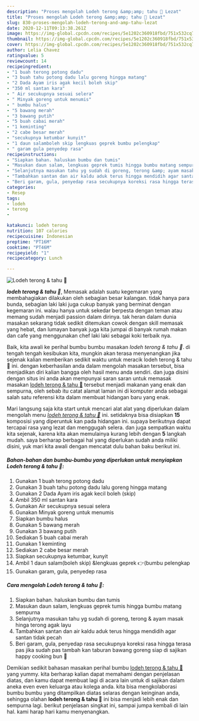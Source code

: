 ```yaml
---
description: "Proses mengolah Lodeh terong &amp;amp; tahu 🍆 Lezat"
title: "Proses mengolah Lodeh terong &amp;amp; tahu 🍆 Lezat"
slug: 830-proses-mengolah-lodeh-terong-and-amp-tahu-lezat
date: 2020-12-11T09:13:38.261Z
image: https://img-global.cpcdn.com/recipes/5e1202c360918fbd/751x532cq70/lodeh-terong-tahu-🍆-foto-resep-utama.jpg
thumbnail: https://img-global.cpcdn.com/recipes/5e1202c360918fbd/751x532cq70/lodeh-terong-tahu-🍆-foto-resep-utama.jpg
cover: https://img-global.cpcdn.com/recipes/5e1202c360918fbd/751x532cq70/lodeh-terong-tahu-🍆-foto-resep-utama.jpg
author: Lelia Chavez
ratingvalue: 5
reviewcount: 14
recipeingredient:
- "1 buah terong potong dadu"
- "3 buah tahu potong dadu lalu goreng hingga matang"
- "2 Dada Ayam iris agak kecil boleh skip"
- "350 ml santan kara"
- " Air secukupnya sesuai selera"
- " Minyak goreng untuk menumis"
- " bumbu halus"
- "5 bawang merah"
- "3 bawang putih"
- "5 buah cabai merah"
- "1 keminting"
- "2 cabe besar merah"
- "secukupnya ketumbar kunyit"
- "1 daun salamboleh skip lengkuas geprek bumbu pelengkap"
- " garam gula penyedep rasa"
recipeinstructions:
- "Siapkan bahan. haluskan bumbu dan tumis"
- "Masukan daun salam, lengkuas geprek tumis hingga bumbu matang sempurna"
- "Selanjutnya masukan tahu yg sudah di goreng, terong &amp; ayam masak hinga terong agak layu"
- "Tambahkan santan dan air kaldu aduk terus hingga mendidih agar santan tidak pecah"
- "Beri garam, gula, penyedap rasa secukupnya koreksi rasa hingga terasa pas jika sudah pas tambah kan taburan bawang goreng siap di sajikan happy cooking bun 🥰"
categories:
- Resep
tags:
- lodeh
- terong
- 

katakunci: lodeh terong  
nutrition: 107 calories
recipecuisine: Indonesian
preptime: "PT16M"
cooktime: "PT46M"
recipeyield: "1"
recipecategory: Lunch

---
```



![Lodeh terong &amp; tahu 🍆](https://img-global.cpcdn.com/recipes/5e1202c360918fbd/751x532cq70/lodeh-terong-tahu-🍆-foto-resep-utama.jpg)

<b><i>lodeh terong &amp; tahu 🍆</i></b>, Memasak adalah suatu kegemaran yang membahagiakan dilakukan oleh sebagian besar kalangan. tidak hanya para bunda, sebagian laki laki juga cukup banyak yang berminat dengan kegemaran ini. walau hanya untuk sekedar berpesta dengan teman atau memang sudah menjadi passion dalam dirinya. tak heran dalam dunia masakan sekarang tidak sedikit ditemukan cowok dengan skill memasak yang hebat, dan lumayan banyak juga kita jumpai di banyak rumah makan dan cafe yang menggunakan chef laki laki sebagai koki terbaik nya.



Baik, kita awali ke perihal bumbu bumbu masakan <i>lodeh terong &amp; tahu 🍆</i>. di tengah tengah kesibukan kita, mungkin akan terasa menyenangkan jika sejenak kalian memberikan sedikit waktu untuk meracik lodeh terong &amp; tahu 🍆 ini. dengan keberhasilan anda dalam mengolah masakan tersebut, bisa menjadikan diri kalian bangga oleh hasil menu anda sendiri. dan juga disini dengan situs ini anda akan mempunyai saran saran untuk memasak masakan <u>lodeh terong &amp; tahu 🍆</u> tersebut menjadi makanan yang enak dan sempurna, oleh sebab itu catat alamat laman ini di komputer anda sebagai salah satu referensi kita dalam membuat hidangan baru yang enak.


Mari langsung saja kita start untuk mencari alat alat yang diperlukan dalam mengolah menu <u><i>lodeh terong &amp; tahu 🍆</i></u> ini. setidaknya bisa disiapkan <b>15</b> komposisi yang diperuntuk kan pada hidangan ini. supaya berikutnya dapat tercapai rasa yang lezat dan menggugah selera. dan juga sempatkan waktu kita sejenak, karena kita akan memulainya kurang lebih dengan <b>5</b> langkah mudah. saya berharap berbagai hal yang diperlukan sudah anda miliki disini, yuk mari kita awali dengan mencatat dulu bahan baku berikut ini.

<!--inarticleads1-->

##### Bahan-bahan dan bumbu-bumbu yang diperlukan untuk menyiapkan Lodeh terong &amp; tahu 🍆:

1. Gunakan 1 buah terong potong dadu
1. Gunakan 3 buah tahu potong dadu lalu goreng hingga matang
1. Gunakan 2 Dada Ayam iris agak kecil boleh (skip)
1. Ambil 350 ml santan kara
1. Gunakan  Air secukupnya sesuai selera
1. Gunakan  Minyak goreng untuk menumis
1. Siapkan  bumbu halus
1. Gunakan 5 bawang merah
1. Gunakan 3 bawang putih
1. Sediakan 5 buah cabai merah
1. Gunakan 1 keminting
1. Sediakan 2 cabe besar merah
1. Siapkan secukupnya ketumbar, kunyit
1. Ambil 1 daun salam(boleh skip) &amp;lengkuas geprek 👉(bumbu pelengkap
1. Gunakan  garam, gula, penyedep rasa




<!--inarticleads2-->

##### Cara mengolah Lodeh terong &amp; tahu 🍆:

1. Siapkan bahan. haluskan bumbu dan tumis
1. Masukan daun salam, lengkuas geprek tumis hingga bumbu matang sempurna
1. Selanjutnya masukan tahu yg sudah di goreng, terong &amp; ayam masak hinga terong agak layu
1. Tambahkan santan dan air kaldu aduk terus hingga mendidih agar santan tidak pecah
1. Beri garam, gula, penyedap rasa secukupnya koreksi rasa hingga terasa pas jika sudah pas tambah kan taburan bawang goreng siap di sajikan happy cooking bun 🥰




Demikian sedikit bahasan masakan perihal bumbu <u>lodeh terong &amp; tahu 🍆</u> yang yummy. kita berharap kalian dapat memahami dengan penjelasan diatas, dan kamu dapat membuat lagi di acara lain untuk di sajikan dalam aneka even even keluarga atau kolega anda. kita bisa mengkolaborasi bumbu bumbu yang ditampilkan diatas selaras dengan keinginan anda, sehingga olahan <b>lodeh terong &amp; tahu 🍆</b> ini bisa menjadi lebih enak dan sempurna lagi. berikut penjelasan singkat ini, sampai jumpa kembali di lain hal. kami harap hari kamu menyenangkan.
